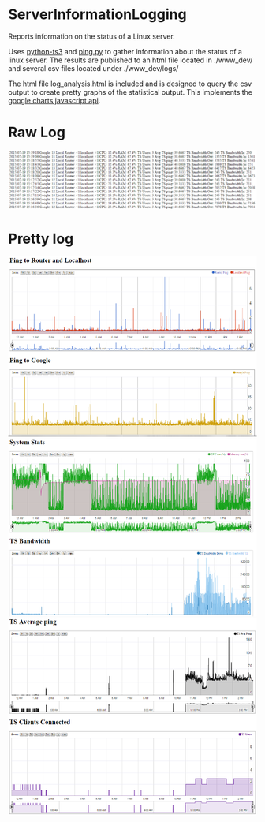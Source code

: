 # ServerInformationLogging
Reports information on the status of a Linux server. 

Uses <a href="https://github.com/nikdoof/python-ts3">python-ts3</a> and <a href="https://gist.github.com/pklaus/856268">ping.py</a> to gather information about the status of a linux server. The results are published to an html file located in ./www_dev/ and several csv files located under ./www_dev/logs/

The html file log_analysis.html is included and is designed to query the csv output to create pretty graphs of the statistical output. This implements the <a href="https://developers.google.com/chart/">google charts javascript api</a>.

# Raw Log
![alt tag](https://raw.githubusercontent.com/Andrew-Dickinson/ServerInformationLogging/master/screenshots/Capture4.PNG)

# Pretty log
![alt tag](https://raw.githubusercontent.com/Andrew-Dickinson/ServerInformationLogging/master/screenshots/Capture.PNG)
![alt tag](https://raw.githubusercontent.com/Andrew-Dickinson/ServerInformationLogging/master/screenshots/Capture2.PNG)
![alt tag](https://raw.githubusercontent.com/Andrew-Dickinson/ServerInformationLogging/master/screenshots/Capture3.PNG)


